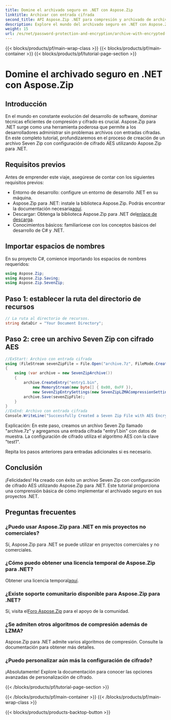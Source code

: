 ```yaml
---
title: Domine el archivado seguro en .NET con Aspose.Zip
linktitle: Archivar con entrada cifrada
second_title: API Aspose.Zip .NET para compresión y archivado de archivos
description: Explore el mundo del archivado seguro en .NET con Aspose.Zip. Cree archivos Seven Zip con cifrado AES sin esfuerzo. ¡Impulsa tus habilidades de desarrollo ahora!
weight: 15
url: /es/net/password-protection-and-encryption/archive-with-encrypted-entry/
---
```


{{< blocks/products/pf/main-wrap-class >}}
{{< blocks/products/pf/main-container >}}
{{< blocks/products/pf/tutorial-page-section >}}

# Domine el archivado seguro en .NET con Aspose.Zip


## Introducción

En el mundo en constante evolución del desarrollo de software, dominar técnicas eficientes de compresión y cifrado es crucial. Aspose.Zip para .NET surge como una herramienta poderosa que permite a los desarrolladores administrar sin problemas archivos con entradas cifradas. En este completo tutorial, profundizaremos en el proceso de creación de un archivo Seven Zip con configuración de cifrado AES utilizando Aspose.Zip para .NET.

## Requisitos previos

Antes de emprender este viaje, asegúrese de contar con los siguientes requisitos previos:

- Entorno de desarrollo: configure un entorno de desarrollo .NET en su máquina.
-  Aspose.Zip para .NET: instale la biblioteca Aspose.Zip. Podrás encontrar la documentación necesaria[aquí](https://reference.aspose.com/zip/net/).
-  Descargar: Obtenga la biblioteca Aspose.Zip para .NET del[enlace de descarga](https://releases.aspose.com/zip/net/).
- Conocimientos básicos: familiarícese con los conceptos básicos del desarrollo de C# y .NET.

## Importar espacios de nombres

En su proyecto C#, comience importando los espacios de nombres requeridos:

```csharp
using Aspose.Zip;
using Aspose.Zip.Saving;
using Aspose.Zip.SevenZip;
```

## Paso 1: establecer la ruta del directorio de recursos

```csharp
// La ruta al directorio de recursos.
string dataDir = "Your Document Directory";
```

## Paso 2: cree un archivo Seven Zip con cifrado AES

```csharp
//ExStart: Archivo con entrada cifrada
using (FileStream sevenZipFile = File.Open("archive.7z", FileMode.Create))
{
    using (var archive = new SevenZipArchive())
    {
        archive.CreateEntry("entry1.bin", 
            new MemoryStream(new byte[] { 0x00, 0xFF }), 
            new SevenZipEntrySettings(new SevenZipLZMACompressionSettings(), new SevenZipAESEncryptionSettings("test1")));
        archive.Save(sevenZipFile);
    }
}
//ExEnd: Archivo con entrada cifrada
Console.WriteLine("Successfully Created a Seven Zip File with AES Encryption Settings");
```

Explicación: En este paso, creamos un archivo Seven Zip llamado "archive.7z" y agregamos una entrada cifrada "entry1.bin" con datos de muestra. La configuración de cifrado utiliza el algoritmo AES con la clave "test1".

Repita los pasos anteriores para entradas adicionales si es necesario.

## Conclusión

¡Felicidades! Ha creado con éxito un archivo Seven Zip con configuración de cifrado AES utilizando Aspose.Zip para .NET. Este tutorial proporciona una comprensión básica de cómo implementar el archivado seguro en sus proyectos .NET.

## Preguntas frecuentes

### ¿Puedo usar Aspose.Zip para .NET en mis proyectos no comerciales?
Sí, Aspose.Zip para .NET se puede utilizar en proyectos comerciales y no comerciales.

### ¿Cómo puedo obtener una licencia temporal de Aspose.Zip para .NET?
 Obtener una licencia temporal[aquí](https://purchase.aspose.com/temporary-license/).

### ¿Existe soporte comunitario disponible para Aspose.Zip para .NET?
 Sí, visita el[Foro Aspose.Zip](https://forum.aspose.com/c/zip/37) para el apoyo de la comunidad.

### ¿Se admiten otros algoritmos de compresión además de LZMA?
Aspose.Zip para .NET admite varios algoritmos de compresión. Consulte la documentación para obtener más detalles.

### ¿Puedo personalizar aún más la configuración de cifrado?
¡Absolutamente! Explore la documentación para conocer las opciones avanzadas de personalización de cifrado.


{{< /blocks/products/pf/tutorial-page-section >}}

{{< /blocks/products/pf/main-container >}}
{{< /blocks/products/pf/main-wrap-class >}}

{{< blocks/products/products-backtop-button >}}
